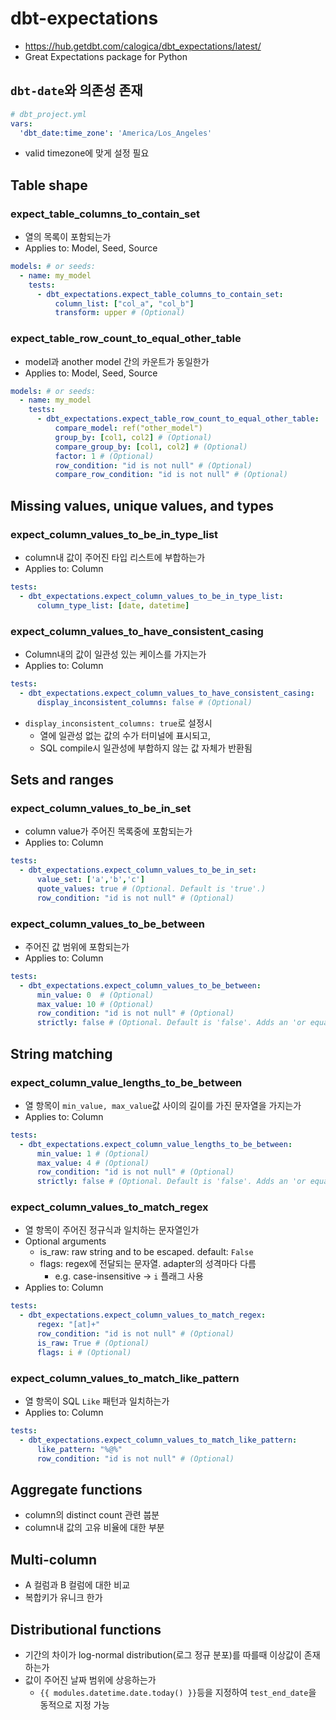 # dbt-expectations
- https://hub.getdbt.com/calogica/dbt_expectations/latest/
- Great Expectations package for Python

## `dbt-date`와 의존성 존재 
```yml
# dbt_project.yml
vars:
  'dbt_date:time_zone': 'America/Los_Angeles'
```
- valid timezone에 맞게 설정 필요

## Table shape

### expect_table_columns_to_contain_set
- 열의 목록이 포함되는가
- Applies to: Model, Seed, Source
```yml
models: # or seeds:
  - name: my_model
    tests:
      - dbt_expectations.expect_table_columns_to_contain_set:
          column_list: ["col_a", "col_b"]
          transform: upper # (Optional)
```

### expect_table_row_count_to_equal_other_table
- model과 another model 간의 카운트가 동일한가
- Applies to: Model, Seed, Source
```yml
models: # or seeds:
  - name: my_model
    tests:
      - dbt_expectations.expect_table_row_count_to_equal_other_table:
          compare_model: ref("other_model")
          group_by: [col1, col2] # (Optional)
          compare_group_by: [col1, col2] # (Optional)
          factor: 1 # (Optional)
          row_condition: "id is not null" # (Optional)
          compare_row_condition: "id is not null" # (Optional)
```

## Missing values, unique values, and types

### expect_column_values_to_be_in_type_list
- column내 값이 주어진 타입 리스트에 부합하는가
- Applies to: Column
```yml
tests:
  - dbt_expectations.expect_column_values_to_be_in_type_list:
      column_type_list: [date, datetime]
```

### expect_column_values_to_have_consistent_casing
- Column내의 값이 일관성 있는 케이스를 가지는가
- Applies to: Column
```yml
tests:
  - dbt_expectations.expect_column_values_to_have_consistent_casing:
      display_inconsistent_columns: false # (Optional)
```
- `display_inconsistent_columns: true`로 설정시
  - 열에 일관성 없는 값의 수가 터미널에 표시되고,
  - SQL compile시 일관성에 부합하지 않는 값 자체가 반환됨

## Sets and ranges

### expect_column_values_to_be_in_set
- column value가 주어진 목록중에 포함되는가
- Applies to: Column
```yml
tests:
  - dbt_expectations.expect_column_values_to_be_in_set:
      value_set: ['a','b','c']
      quote_values: true # (Optional. Default is 'true'.)
      row_condition: "id is not null" # (Optional)
```

### expect_column_values_to_be_between
- 주어진 값 범위에 포함되는가
- Applies to: Column
```yml
tests:
  - dbt_expectations.expect_column_values_to_be_between:
      min_value: 0  # (Optional)
      max_value: 10 # (Optional)
      row_condition: "id is not null" # (Optional)
      strictly: false # (Optional. Default is 'false'. Adds an 'or equal to' to the comparison operator for min/max)
```

## String matching

### expect_column_value_lengths_to_be_between
- 열 항목이 `min_value, max_value`값 사이의 길이를 가진 문자열을 가지는가
- Applies to: Column
```yml
tests:
  - dbt_expectations.expect_column_value_lengths_to_be_between:
      min_value: 1 # (Optional)
      max_value: 4 # (Optional)
      row_condition: "id is not null" # (Optional)
      strictly: false # (Optional. Default is 'false'. Adds an 'or equal to' to the comparison operator for min/max)
```

### expect_column_values_to_match_regex
- 열 항목이 주어진 정규식과 일치하는 문자열인가
- Optional arguments
  - is_raw: raw string and to be escaped. default: `False`
  - flags: regex에 전달되는 문자열. adapter의 성격마다 다름
    - e.g. case-insensitive -> `i` 플래그 사용
- Applies to: Column
```yml
tests:
  - dbt_expectations.expect_column_values_to_match_regex:
      regex: "[at]+"
      row_condition: "id is not null" # (Optional)
      is_raw: True # (Optional)
      flags: i # (Optional)
```

### expect_column_values_to_match_like_pattern
- 열 항목이 SQL `Like` 패턴과 일치하는가
- Applies to: Column
```yml
tests:
  - dbt_expectations.expect_column_values_to_match_like_pattern:
      like_pattern: "%@%"
      row_condition: "id is not null" # (Optional)
```

## Aggregate functions
- column의 distinct count 관련 붑분
- column내 값의 고유 비율에 대한 부분

## Multi-column
- A 컬럼과 B 컬럼에 대한 비교
- 복합키가 유니크 한가

## Distributional functions
- 기간의 차이가 log-normal distribution(로그 정규 분포)를 따를때 이상값이 존재하는가
- 값이 주어진 날짜 범위에 상응하는가
  - `{{ modules.datetime.date.today() }}`등을 지정하여 `test_end_date`을 동적으로 지정 가능
